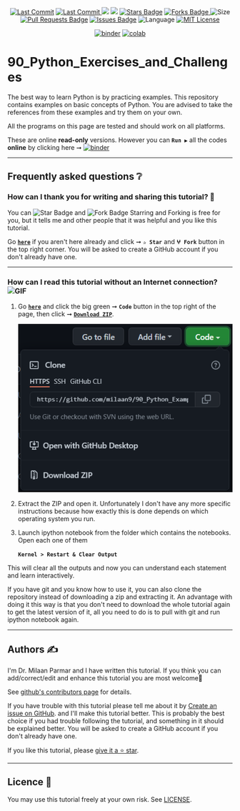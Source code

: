 <p align="center"> 
<a href="https://github.com/milaan9"><img src="https://img.shields.io/static/v1?logo=github&label=maintainer&message=milaan9&color=ff3300" alt="Last Commit"/></a> 
<a href="https://github.com/milaan9/90_Python_Examples/graphs/commit-activity"><img src="https://img.shields.io/github/last-commit/milaan9/90_Python_Examples.svg?colorB=ff8000&style=flat" alt="Last Commit"/> </a> 
<a href="https://github.com/milaan9/90_Python_Examples/pulse" alt="Activity"><img src="https://img.shields.io/github/commit-activity/m/milaan9/90_Python_Examples.svg?colorB=teal&style=flat" /></a> 
<a href="https://hits.seeyoufarm.com"><img src="https://hits.seeyoufarm.com/api/count/incr/badge.svg?url=https%3A%2F%2Fgithub.com%2Fmilaan9%2F90_Python_Examples&count_bg=%231DC92C&title_bg=%23555555&icon=&icon_color=%23E7E7E7&title=views&edge_flat=false"/></a>
<a href="https://github.com/milaan9/90_Python_Examples/stargazers"><img src="https://img.shields.io/github/stars/milaan9/90_Python_Examples.svg?colorB=1a53ff" alt="Stars Badge"/></a>
<a href="https://github.com/milaan9/90_Python_Examples/network/members"><img src="https://img.shields.io/github/forks/milaan9/90_Python_Examples" alt="Forks Badge"/> </a>
<img src="https://img.shields.io/github/repo-size/milaan9/90_Python_Examples.svg?colorB=CC66FF&style=flat" alt="Size"/>
<a href="https://github.com/milaan9/90_Python_Examples/pulls"><img src="https://img.shields.io/github/issues-pr/milaan9/90_Python_Examples.svg?colorB=yellow&style=flat" alt="Pull Requests Badge"/></a>
<a href="https://github.com/milaan9/90_Python_Examples/issues"><img src="https://img.shields.io/github/issues/milaan9/90_Python_Examples.svg?colorB=yellow&style=flat" alt="Issues Badge"/></a>
<img src="https://img.shields.io/github/languages/top/milaan9/90_Python_Examples.svg?colorB=996600&style=flat" alt="Language"/></a> 
<a href="https://github.com/milaan9/90_Python_Examples/blob/main/LICENSE"><img src="https://img.shields.io/badge/License-MIT-blueviolet.svg" alt="MIT License"/></a>
</p> 
<!--<img src="https://badges.pufler.dev/contributors/milaan9/01_Python_Introduction?size=50&padding=5&bots=true" alt="milaan9"/>-->
 
<p align="center"> 
<a href="https://mybinder.org/v2/gh/milaan9/90_Python_Examples/HEAD"><img src="https://mybinder.org/badge_logo.svg" alt="binder"/></a>
<a href="https://githubtocolab.com/milaan9/90_Python_Examples"><img src="https://colab.research.google.com/assets/colab-badge.svg" alt="colab"/></a> 
</p> 
 
# 90_Python_Exercises_and_Challenges

The best way to learn Python is by practicing examples. This repository contains examples on basic concepts of Python. You are advised to take the references from these examples and try them on your own.

All the programs on this page are tested and should work on all platforms.

These are online **read-only** versions. However you can **`Run ▶`**  all the codes **online** by clicking here ➞ <a href="https://mybinder.org/v2/gh/milaan9/90_Python_Examples/HEAD"><img src="https://mybinder.org/badge_logo.svg" alt="binder"/></a>

---

## Frequently asked questions ❔

### How can I thank you for writing and sharing this tutorial? 🌷

You can <img src="https://img.shields.io/static/v1?label=%E2%AD%90 Star &message=if%20useful&style=style=flat&color=blue" alt="Star Badge"/> and <img src="https://img.shields.io/static/v1?label=%E2%B5%96 Fork &message=if%20useful&style=style=flat&color=blue" alt="Fork Badge"/> Starring and Forking is free for you, but it tells me and other people that it was helpful and you like this tutorial.

Go [**`here`**](https://github.com/milaan9/90_Python_Examples) if you aren't here already and click ➞ **`✰ Star`** and **`ⵖ Fork`** button in the top right corner. You will be asked to create a GitHub account if you don't already have one.

---

### How can I read this tutorial without an Internet connection? <img alt="GIF" src="https://github.com/TheDudeThatCode/TheDudeThatCode/blob/master/Assets/hmm.gif" width="20vw" />

1. Go [**`here`**](https://github.com/milaan9/90_Python_Examples) and click the big green ➞ **`Code`** button in the top right of the page, then click ➞ [**`Download ZIP`**](https://github.com/milaan9/90_Python_Examples/archive/refs/heads/main.zip).

    ![Download ZIP](img/dnld_rep.png) 

2. Extract the ZIP and open it. Unfortunately I don't have any more specific instructions because how exactly this is done depends on which operating system you run.
    
3. Launch ipython notebook from the folder which contains the notebooks. Open each one of them
  
    **`Kernel > Restart & Clear Output`**
    
This will clear all the outputs and now you can understand each statement and learn interactively.

If you have git and you know how to use it, you can also clone the repository instead of downloading a zip and extracting it. An advantage with doing it this way is that you don't need to download the whole tutorial again to get the latest version of it, all you need to do is to pull with git and run ipython notebook again.

---

## Authors ✍️

I'm Dr. Milaan Parmar and I have written this tutorial. If you think you can add/correct/edit and enhance this tutorial you are most welcome🙏

See [github's contributors page](https://github.com/milaan9/90_Python_Examples/graphs/contributors) for details.

If you have trouble with this tutorial please tell me about it by [Create an issue on GitHub](https://github.com/milaan9/90_Python_Examples/issues/new). and I'll make this tutorial better. This is probably the best choice if you had trouble following the tutorial, and something in it should be explained better. You will be asked to create a GitHub account if you don't already have one.

If you like this tutorial, please [give it a ⭐ star](https://github.com/milaan9/90_Python_Examples).

---

## Licence 📜

You may use this tutorial freely at your own risk. See [LICENSE](./LICENSE).
